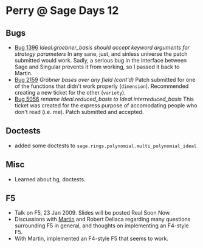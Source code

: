 

# Perry @ Sage Days 12


## Bugs

* <a class="http" href="http://trac.sagemath.org/sage_trac/ticket/1396">Bug 1396</a> _Ideal.groebner_basis should accept keyword arguments for strategy parameters_ In any sane, just, and sinless universe the patch submitted would work. Sadly, a serious bug in the interface between Sage and Singular prevents it from working, so I passed it back to Martin. 
* <a class="http" href="http://trac.sagemath.org/sage_trac/ticket/2159">Bug 2159</a> _Gröbner bases over any field (cont'd)_ Patch submitted for one of the functions that didn't work properly (`dimension`). Recommended creating a new ticket for the other (`variety`). 
* <a class="http" href="http://trac.sagemath.org/sage_trac/ticket/5056">Bug 5056</a> _rename Ideal.reduced_basis to Ideal.interreduced_basis_ This ticket was created for the express purpose of accomodating people who don't read (i.e. me). Patch submitted and accepted. 

## Doctests

   * added some doctests to `sage.rings.polynomial.multi_polynomial_ideal` 

## Misc

* Learned about hg, doctests. 

## F5

* Talk on F5, 23 Jan 2009. Slides will be posted Real Soon Now. 
* Discussions with <a class="http" href="http://wiki.sagemath.org/days12/statusreports/malb">Martin</a> and Robert Dellaca regarding many questions surrounding F5 in general, and thoughts on implementing an F4-style F5. 
* With Martin, implemented an F4-style F5 that seems to work. 